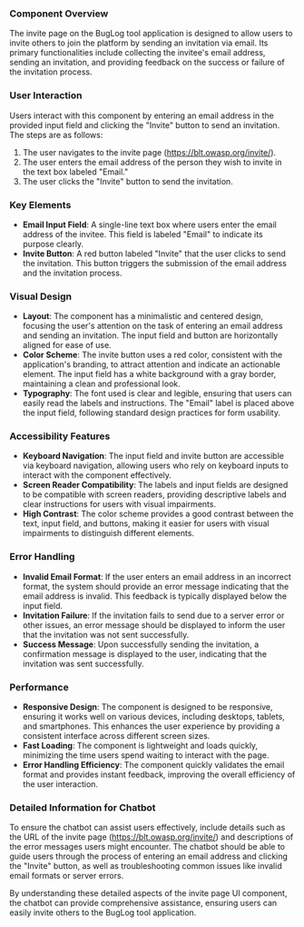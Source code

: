 ### Component Overview
The invite page on the BugLog tool application is designed to allow users to invite others to join the platform by sending an invitation via email. Its primary functionalities include collecting the invitee's email address, sending an invitation, and providing feedback on the success or failure of the invitation process.

### User Interaction
Users interact with this component by entering an email address in the provided input field and clicking the "Invite" button to send an invitation. The steps are as follows:
1. The user navigates to the invite page (https://blt.owasp.org/invite/).
2. The user enters the email address of the person they wish to invite in the text box labeled "Email."
3. The user clicks the "Invite" button to send the invitation.

### Key Elements
- **Email Input Field**: A single-line text box where users enter the email address of the invitee. This field is labeled "Email" to indicate its purpose clearly.
- **Invite Button**: A red button labeled "Invite" that the user clicks to send the invitation. This button triggers the submission of the email address and the invitation process.

### Visual Design
- **Layout**: The component has a minimalistic and centered design, focusing the user's attention on the task of entering an email address and sending an invitation. The input field and button are horizontally aligned for ease of use.
- **Color Scheme**: The invite button uses a red color, consistent with the application's branding, to attract attention and indicate an actionable element. The input field has a white background with a gray border, maintaining a clean and professional look.
- **Typography**: The font used is clear and legible, ensuring that users can easily read the labels and instructions. The "Email" label is placed above the input field, following standard design practices for form usability.

### Accessibility Features
- **Keyboard Navigation**: The input field and invite button are accessible via keyboard navigation, allowing users who rely on keyboard inputs to interact with the component effectively.
- **Screen Reader Compatibility**: The labels and input fields are designed to be compatible with screen readers, providing descriptive labels and clear instructions for users with visual impairments.
- **High Contrast**: The color scheme provides a good contrast between the text, input field, and buttons, making it easier for users with visual impairments to distinguish different elements.

### Error Handling
- **Invalid Email Format**: If the user enters an email address in an incorrect format, the system should provide an error message indicating that the email address is invalid. This feedback is typically displayed below the input field.
- **Invitation Failure**: If the invitation fails to send due to a server error or other issues, an error message should be displayed to inform the user that the invitation was not sent successfully.
- **Success Message**: Upon successfully sending the invitation, a confirmation message is displayed to the user, indicating that the invitation was sent successfully.

### Performance
- **Responsive Design**: The component is designed to be responsive, ensuring it works well on various devices, including desktops, tablets, and smartphones. This enhances the user experience by providing a consistent interface across different screen sizes.
- **Fast Loading**: The component is lightweight and loads quickly, minimizing the time users spend waiting to interact with the page.
- **Error Handling Efficiency**: The component quickly validates the email format and provides instant feedback, improving the overall efficiency of the user interaction.

### Detailed Information for Chatbot
To ensure the chatbot can assist users effectively, include details such as the URL of the invite page (https://blt.owasp.org/invite/) and descriptions of the error messages users might encounter. The chatbot should be able to guide users through the process of entering an email address and clicking the "Invite" button, as well as troubleshooting common issues like invalid email formats or server errors.

By understanding these detailed aspects of the invite page UI component, the chatbot can provide comprehensive assistance, ensuring users can easily invite others to the BugLog tool application.
